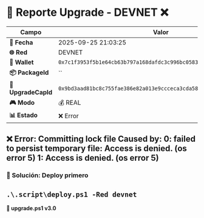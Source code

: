 # 🔄 Reporte Upgrade - DEVNET ❌

| Campo | Valor |
|-------|-------|
| **📅 Fecha** | 2025-09-25 21:03:25 |
| **🌐 Red** | DEVNET |
| **👤 Wallet** | `0x7c1f3953f5b1e64cb63b797a168dafdc3c996bc058322f89701f2e2672e074cd` |
| **📦 PackageId** | `` |
| **🔑 UpgradeCapId** | `0x9bd3aad81bc8c755fae386e82a013e9ccceca3cda58f7ac1cf9f33e5413b3ffd` |
| **🎮 Modo** | 💰 REAL |
| **📊 Estado** | ❌ Error |
## ❌ Error: Committing lock file  Caused by:     0: failed to persist temporary file: Access is denied. (os error 5)     1: Access is denied. (os error 5)
### 🎯 Solución: Deploy primero
```.\.script\deploy.ps1 -Red devnet```
---
**📝 upgrade.ps1 v3.0**
